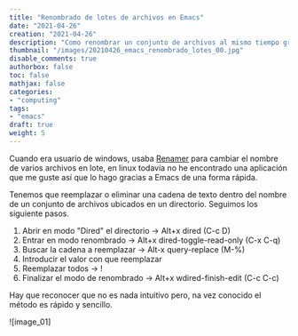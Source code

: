 ```yaml
---
title: "Renombrado de lotes de archivos en Emacs"
date: "2021-04-26"
creation: "2021-04-26"
description: "Como renombrar un conjunto de archivos al mismo tiempo gracias a Emacs"
thumbnail: "/images/20210426_emacs_renombrado_lotes_00.jpg"
disable_comments: true
authorbox: false
toc: false
mathjax: false
categories:
- "computing"
tags:
- "emacs"
draft: true
weight: 5
---
```

Cuando era usuario de windows, usaba [Renamer] para cambiar el nombre de varios archivos en lote, en linux todavía no he encontrado una aplicación que me guste así que lo hago gracias a Emacs de una forma rápida.
<!--more-->

Tenemos que reemplazar o eliminar una cadena de texto dentro del nombre de un conjunto de archivos ubicados en un directorio. Seguimos los siguiente pasos.

1. Abrir en modo "Dired" el directorio -> Alt+x dired (C-c D)
1. Entrar en modo renombrado -> Alt+x dired-toggle-read-only (C-x C-q)
1. Buscar la cadena a reemplazar -> Alt-x query-replace (M-%)
1. Introducir el valor con que reemplazar
1. Reemplazar todos -> !
1. Finalizar el modo de renombrado -> Alt+x wdired-finish-edit (C-c C-c)

Hay que reconocer que no es nada intuitivo pero, na vez conocido el método es rápido y sencillo.




![image_01]

[Renamer]: https://portableapps.com/apps/utilities/renamer-portable

[image-01]: /images/20210426_emacs_renombrado_lotes_01.jpg

